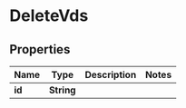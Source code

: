 

# DeleteVds


## Properties

Name | Type | Description | Notes
------------ | ------------- | ------------- | -------------
**id** | **String** |  | 



